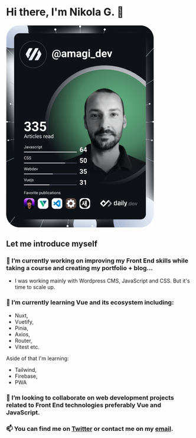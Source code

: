# Hi there, I'm Nikola G. 👋 

<a href="https://app.daily.dev/DailyDevTips"><img src="https://github.com/nikolagp/nikolagp/blob/master/devcard.svg" width="400" alt="Nikola G's Dev Card"/></a>

## Let me introduce myself 

### 🔭 I’m currently working on improving my Front End skills while taking a course and creating my portfolio + blog... 
- I was working mainly with Wordpress CMS, JavaScript and CSS. But it's time to scale up.
### 🌱 I’m currently learning Vue and its ecosystem including:
- Nuxt, 
- Vuetify, 
- Pinia, 
- Axios,
- Router, 
- Vitest etc.

Aside of that I'm learning:
- Tailwind, 
- Firebase, 
- PWA

### 👯 I’m looking to collaborate on web development projects related to Front End technologies preferably Vue and JavaScript.

### 📫 You can find me on [Twitter](https://twitter.com/amagi_dev) or contact me on my [email](petrovskinikolag@gmail.com).
<!-- - 🤔 I’m looking for help with ...
- 💬 Ask me about ...
- - 😄 Pronouns: ...
- ⚡ Fun fact: ... 


 ### [YouTube Demonstration](https://youtu.be/7eJexJVCqJo)

## Description
Project consists of a simple PowerShell script that walks the user through "zeroing out" (wiping) any drives that are connected to the system. The utility allows you to select the target disk and choose the number of passes that are performed. The PowerShell script will configure a diskpart script file based on the user's selections and then launch Diskpart to perform the disk sanitization.
<br />


<h2>Languages and Utilities Used</h2>

- <b>PowerShell</b> 
- <b>Diskpart</b>

<h2>Environments Used </h2>

- <b>Windows 10</b> (21H2)

<h2>Program walk-through:</h2> -->
